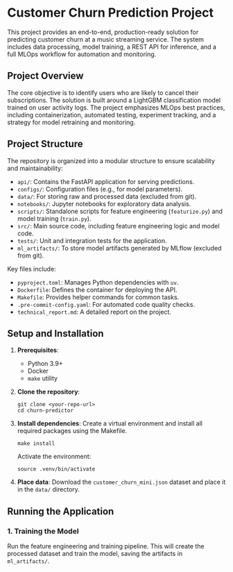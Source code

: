# Customer Churn Prediction Project

This project provides an end-to-end, production-ready solution for predicting customer churn at a music streaming service. The system includes data processing, model training, a REST API for inference, and a full MLOps workflow for automation and monitoring.

## Project Overview

The core objective is to identify users who are likely to cancel their subscriptions. The solution is built around a LightGBM classification model trained on user activity logs. The project emphasizes MLOps best practices, including containerization, automated testing, experiment tracking, and a strategy for model retraining and monitoring.

## Project Structure

The repository is organized into a modular structure to ensure scalability and maintainability:

-   `api/`: Contains the FastAPI application for serving predictions.
-   `configs/`: Configuration files (e.g., for model parameters).
-   `data/`: For storing raw and processed data (excluded from git).
-   `notebooks/`: Jupyter notebooks for exploratory data analysis.
-   `scripts/`: Standalone scripts for feature engineering (`featurize.py`) and model training (`train.py`).
-   `src/`: Main source code, including feature engineering logic and model code.
-   `tests/`: Unit and integration tests for the application.
-   `ml_artifacts/`: To store model artifacts generated by MLflow (excluded from git).

Key files include:
-   `pyproject.toml`: Manages Python dependencies with `uv`.
-   `Dockerfile`: Defines the container for deploying the API.
-   `Makefile`: Provides helper commands for common tasks.
-   `.pre-commit-config.yaml`: For automated code quality checks.
-   `technical_report.md`: A detailed report on the project.

## Setup and Installation

1.  **Prerequisites**:
    -   Python 3.9+
    -   Docker
    -   `make` utility

2.  **Clone the repository**:
    ```
    git clone <your-repo-url>
    cd churn-predictor
    ```

3.  **Install dependencies**:
    Create a virtual environment and install all required packages using the Makefile.
    ```
    make install
    ```
    Activate the environment:
    ```
    source .venv/bin/activate
    ```

4.  **Place data**:
    Download the `customer_churn_mini.json` dataset and place it in the `data/` directory.

## Running the Application

### 1. Training the Model

Run the feature engineering and training pipeline. This will create the processed dataset and train the model, saving the artifacts in `ml_artifacts/`.

